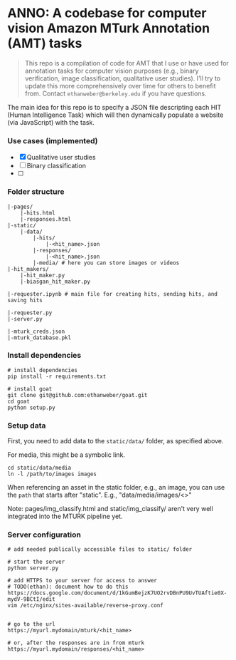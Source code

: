 # ANNO: A codebase for computer vision Amazon MTurk Annotation (AMT) tasks

> This repo is a compilation of code for AMT that I use or have used for annotation tasks for computer vision purposes (e.g., binary verification, image classification, qualitative user studies). I'll try to update this more comprehensively over time for others to benefit from. Contact `ethanweber@berkeley.edu` if you have questions.

The main idea for this repo is to specify a JSON file descripting each HIT (Human Intelligence Task) which will then dynamically populate a website (via JavaScript) with the task.

### Use cases (implemented)

- [x] Qualitative user studies
- [ ] Binary classification
- [ ] 

### Folder structure

```
|-pages/
    |-hits.html
    |-responses.html
|-static/
    |-data/
        |-hits/
            |-<hit_name>.json
        |-responses/
            |-<hit_name>.json
        |-media/ # here you can store images or videos
|-hit_makers/
    |-hit_maker.py
    |-biasgan_hit_maker.py

|-requester.ipynb # main file for creating hits, sending hits, and saving hits

|-requester.py
|-server.py

|-mturk_creds.json
|-mturk_database.pkl
```

### Install dependencies

```
# install dependencies
pip install -r requirements.txt

# install goat
git clone git@github.com:ethanweber/goat.git
cd goat
python setup.py
```

### Setup data

First, you need to add data to the `static/data/` folder, as specified above.

For media, this might be a symbolic link.
```
cd static/data/media
ln -l /path/to/images images
```

When referencing an asset in the static folder, e.g., an image, you can use the `path` that starts after "static".
E.g., "data/media/images/<>"


Note:
pages/img_classify.html and static/img_classify/ aren't very well integrated into the MTURK pipeline yet.


### Server configuration

```
# add needed publically accessible files to static/ folder

# start the server
python server.py

# add HTTPS to your server for access to answer
# TODO(ethan): document how to do this
https://docs.google.com/document/d/1kGumBejzK7UO2rvDBnPU9UvTUAftie0X-mydV-9BCtI/edit
vim /etc/nginx/sites-available/reverse-proxy.conf


# go to the url
https://myurl.mydomain/mturk/<hit_name>

# or, after the responses are in from mturk
https://myurl.mydomain/responses/<hit_name>

```
